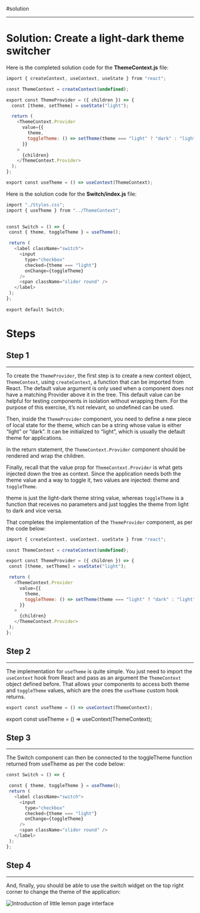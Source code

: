  #solution 
___

# Solution: Create a light-dark theme switcher

Here is the completed solution code for the **ThemeContext.js** file:

``` js
import { createContext, useContext, useState } from "react";

const ThemeContext = createContext(undefined);

export const ThemeProvider = ({ children }) => {
  const [theme, setTheme] = useState("light");

  return (
    <ThemeContext.Provider
      value={{
        theme,
        toggleTheme: () => setTheme(theme === "light" ? "dark" : "light"),
      }}
    >
      {children}
    </ThemeContext.Provider>
  );
};

export const useTheme = () => useContext(ThemeContext);
```

Here is the solution code for the **Switch/index.js** file:


``` js
import "./Styles.css";
import { useTheme } from "../ThemeContext";
  

const Switch = () => {
 const { theme, toggleTheme } = useTheme();

 return (
   <label className="switch">
     <input
       type="checkbox"
       checked={theme === "light"}
       onChange={toggleTheme}
     />
     <span className="slider round" />
   </label>
 );
};
  
export default Switch;
```
# **Steps**

## **Step 1**
____
To create the `ThemeProvider`, the first step is to create a new context object, `ThemeContext`, using `createContext`, a function that can be imported from React. The default value argument is only used when a component does not have a matching Provider above it in the tree. This default value can be helpful for testing components in isolation without wrapping them. For the purpose of this exercise, it’s not relevant, so undefined can be used.

Then, inside the `ThemeProvider` component, you need to define a new piece of local state for the theme, which can be a string whose value is either “light” or “dark”. It can be initialized to “light”, which is usually the default theme for applications.

In the return statement, the `ThemeContext.Provider`  component should be rendered and wrap the children.

Finally, recall that the value prop for `ThemeContext.Provider` is what gets injected down the tree as context. Since the application needs both the theme value and a way to toggle it, two values are injected: theme and `toggleTheme`.

theme is just the light-dark theme string value, whereas `toggleTheme` is a function that receives no parameters and just toggles the theme from light to dark and vice versa.

That completes the implementation of the `ThemeProvider` component, as per the code below:

``` js
import { createContext, useContext, useState } from "react";

const ThemeContext = createContext(undefined);

export const ThemeProvider = ({ children }) => {
 const [theme, setTheme] = useState("light");

 return (
   <ThemeContext.Provider
     value={{
       theme,
       toggleTheme: () => setTheme(theme === "light" ? "dark" : "light"),
     }}
   >
     {children}
   </ThemeContext.Provider>
 );
};
```


## **Step 2**
___
The implementation for `useTheme` is quite simple. You just need to import the `useContext`  hook from React and pass as an argument the `ThemeContext` object defined before. That allows your components to access both theme and `toggleTheme` values, which are the ones the `useTheme` custom hook returns.

``` js
export const useTheme = () => useContext(ThemeContext);
```

export const useTheme = () => useContext(ThemeContext);

## **Step 3**
___
The Switch component can then be connected to the toggleTheme function returned from useTheme as per the code below:

``` js
const Switch = () => {

 const { theme, toggleTheme } = useTheme();
 return (
   <label className="switch">
     <input
       type="checkbox"
       checked={theme === "light"}
       onChange={toggleTheme}
     />
     <span className="slider round" />
   </label>
 );
};
```


## **Step 4**
___
And, finally, you should be able to use the switch widget on the top right corner to change the theme of the application:

![Introduction of little lemon page interface](https://d3c33hcgiwev3.cloudfront.net/imageAssetProxy.v1/OK04uEUERK2oHpEtLgThtQ_13211e6b228a4f688285b99d857d42a1_image2.png?expiry=1700092800000&hmac=S21VregZcP1yPKRC_yGMCbvNSq3ZC9Gie2qgZHH8xIY)